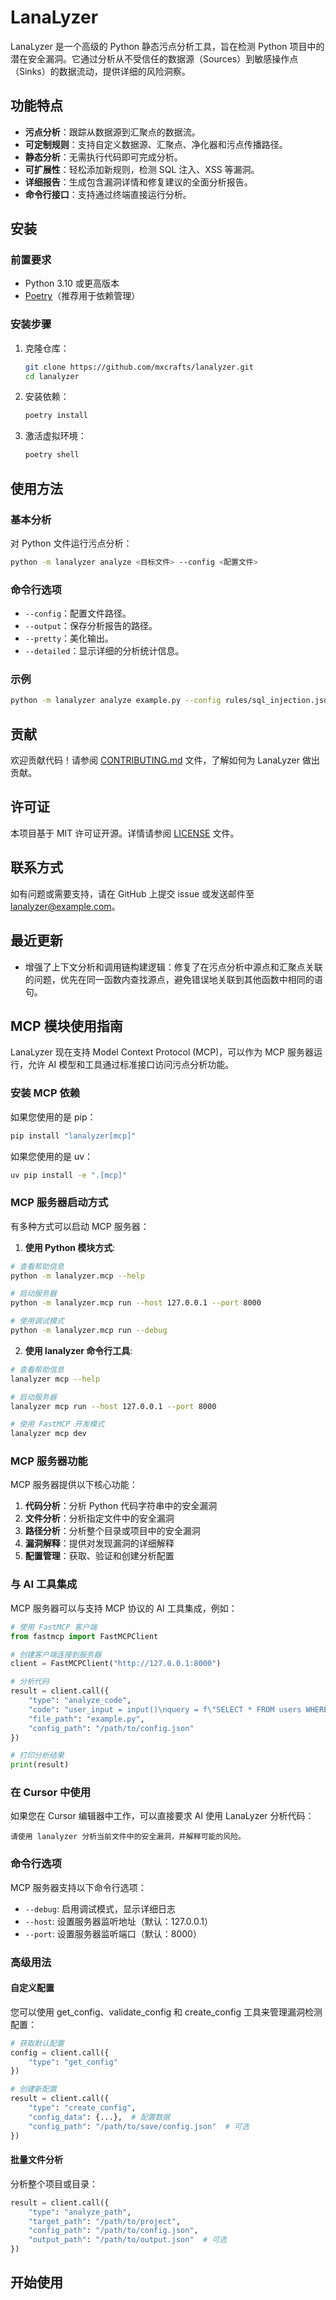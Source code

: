 # LanaLyzer

LanaLyzer 是一个高级的 Python 静态污点分析工具，旨在检测 Python 项目中的潜在安全漏洞。它通过分析从不受信任的数据源（Sources）到敏感操作点（Sinks）的数据流动，提供详细的风险洞察。

## 功能特点

- **污点分析**：跟踪从数据源到汇聚点的数据流。
- **可定制规则**：支持自定义数据源、汇聚点、净化器和污点传播路径。
- **静态分析**：无需执行代码即可完成分析。
- **可扩展性**：轻松添加新规则，检测 SQL 注入、XSS 等漏洞。
- **详细报告**：生成包含漏洞详情和修复建议的全面分析报告。
- **命令行接口**：支持通过终端直接运行分析。

## 安装

### 前置要求
- Python 3.10 或更高版本
- [Poetry](https://python-poetry.org/)（推荐用于依赖管理）

### 安装步骤
1. 克隆仓库：
   ```bash
   git clone https://github.com/mxcrafts/lanalyzer.git
   cd lanalyzer
   ```

2. 安装依赖：
   ```bash
   poetry install
   ```

3. 激活虚拟环境：
   ```bash
   poetry shell
   ```

## 使用方法

### 基本分析
对 Python 文件运行污点分析：
```bash
python -m lanalyzer analyze <目标文件> --config <配置文件>
```

### 命令行选项
- `--config`：配置文件路径。
- `--output`：保存分析报告的路径。
- `--pretty`：美化输出。
- `--detailed`：显示详细的分析统计信息。

### 示例
```bash
python -m lanalyzer analyze example.py --config rules/sql_injection.json --pretty
```

## 贡献

欢迎贡献代码！请参阅 [CONTRIBUTING.md](CONTRIBUTING.md) 文件，了解如何为 LanaLyzer 做出贡献。

## 许可证

本项目基于 MIT 许可证开源。详情请参阅 [LICENSE](LICENSE) 文件。

## 联系方式

如有问题或需要支持，请在 GitHub 上提交 issue 或发送邮件至 [lanalyzer@example.com](mailto:lanalyzer@example.com)。

## 最近更新

- 增强了上下文分析和调用链构建逻辑：修复了在污点分析中源点和汇聚点关联的问题，优先在同一函数内查找源点，避免错误地关联到其他函数中相同的语句。

## MCP 模块使用指南

LanaLyzer 现在支持 Model Context Protocol (MCP)，可以作为 MCP 服务器运行，允许 AI 模型和工具通过标准接口访问污点分析功能。

### 安装 MCP 依赖

如果您使用的是 pip：

```bash
pip install "lanalyzer[mcp]"
```

如果您使用的是 uv：

```bash
uv pip install -e ".[mcp]"
```

### MCP 服务器启动方式

有多种方式可以启动 MCP 服务器：

1. **使用 Python 模块方式**:

```bash
# 查看帮助信息
python -m lanalyzer.mcp --help

# 启动服务器
python -m lanalyzer.mcp run --host 127.0.0.1 --port 8000

# 使用调试模式
python -m lanalyzer.mcp run --debug
```

2. **使用 lanalyzer 命令行工具**:

```bash
# 查看帮助信息
lanalyzer mcp --help

# 启动服务器
lanalyzer mcp run --host 127.0.0.1 --port 8000

# 使用 FastMCP 开发模式
lanalyzer mcp dev
```

### MCP 服务器功能

MCP 服务器提供以下核心功能：

1. **代码分析**：分析 Python 代码字符串中的安全漏洞
2. **文件分析**：分析指定文件中的安全漏洞
3. **路径分析**：分析整个目录或项目中的安全漏洞
4. **漏洞解释**：提供对发现漏洞的详细解释
5. **配置管理**：获取、验证和创建分析配置

### 与 AI 工具集成

MCP 服务器可以与支持 MCP 协议的 AI 工具集成，例如：

```python
# 使用 FastMCP 客户端
from fastmcp import FastMCPClient

# 创建客户端连接到服务器
client = FastMCPClient("http://127.0.0.1:8000")

# 分析代码
result = client.call({
    "type": "analyze_code",
    "code": "user_input = input()\nquery = f\"SELECT * FROM users WHERE name = '{user_input}'\"",
    "file_path": "example.py",
    "config_path": "/path/to/config.json"
})

# 打印分析结果
print(result)
```

### 在 Cursor 中使用

如果您在 Cursor 编辑器中工作，可以直接要求 AI 使用 LanaLyzer 分析代码：

```
请使用 lanalyzer 分析当前文件中的安全漏洞，并解释可能的风险。
```

### 命令行选项

MCP 服务器支持以下命令行选项：

- `--debug`: 启用调试模式，显示详细日志
- `--host`: 设置服务器监听地址（默认：127.0.0.1）
- `--port`: 设置服务器监听端口（默认：8000）

### 高级用法

#### 自定义配置

您可以使用 get_config、validate_config 和 create_config 工具来管理漏洞检测配置：

```python
# 获取默认配置
config = client.call({
    "type": "get_config"
})

# 创建新配置
result = client.call({
    "type": "create_config",
    "config_data": {...},  # 配置数据
    "config_path": "/path/to/save/config.json"  # 可选
})
```

#### 批量文件分析

分析整个项目或目录：

```python
result = client.call({
    "type": "analyze_path",
    "target_path": "/path/to/project",
    "config_path": "/path/to/config.json",
    "output_path": "/path/to/output.json"  # 可选
})
```

## 开始使用